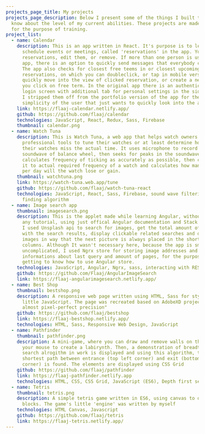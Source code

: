 ```yaml
---
projects_page_title: My projects
projects_page_description: Below I present some of the things I built to let you
  know about the level of my current abilities. These projects are made purely
  for the purpose of training.
project_list:
  - name: Calendar
    description: This is an app written in React. It's purpose is to let users
      schedule events or meetings, called 'reservations' in the app. You can add
      reservations, edit them, or remove. If more than one person is using the
      app, there is an option to quickly send messages that everybody can read.
      The app also checks for closest free teems in or closest upcoming
      reservations, on which you can doubleclick, or tap in mobile version, and
      quickly move into the view of clicked reservation, or create a new one if
      you click on free term. In the original app there is an authentication and
      login screen with additional tab for personal settings in the sidebar, but
      I stripped them off from the portfolio version of the app for the sake of
      simplicity of the user that just wants to quickly look into the app
    link: https://flaaj-calendar.netlify.app/
    github: https://github.com/flaaj/calendar
    technologies: JavaScript, React, Redux, Sass, Firebase
    thumbnail: calendar.png
  - name: Watch Tuna
    description: This is Watch Tuna, a web app that helps watch owners with no
      professional tools to tune their watches or at least determine how much
      their watches miss the actual time. It uses microphone to record the
      soundwave of balance wheel, then seeks for peaks in the soundwave,
      calculates frequency of ticking as accurately as possible, then compares
      it to actual required frequency of a watch and calculates how many seconds
      per day will the watch lose or gain.
    thumbnail: watchtuna.png
    link: https://watch-tuna.web.app/tune
    github: https://github.com/flaaj/watch-tuna-react
    technologies: JavaScript, React, Sass, Firebase, sound wave filtering, peak
      finding algorithm
  - name: Image search app
    thumbnail: imagesearch.png
    description: This is the applet made while learning Angular, without following
      any tutorial, using just offical Angular documentation and Stack Overflow.
      I used Unsplash api to search for images, get the total amount of pages
      with the search results, display clickable related searches and display
      images in way that the next picture is always placed in the shortest of 3
      columns. Although It wasn't necessary here, because the app is small and
      uncomplicated, I used Ngrx store for storing image addresses and the
      informations about last query and amount of pages, for the purpose of
      getting to know how to use Angular store.
    technologies: JavaScript, Angular, Ngrx, sass, interacting with REST API
    github: https://github.com/Flaaj/AngularImageSearch
    link: https://flaaj-angularimagesearch.netlify.app/
  - name: Best Shop
    thumbnail: bestshop.png
    description: A responsive web page written using HTML, Sass for styling and a
      little JavaScript. The page was recreated based on AdobeXD project with
      almost pixel-perfect precision"
    github: https://github.com/flaaj/bestshop
    link: https://flaaj-bestshop.netlify.app/
    technologies: HTML, Sass, Responsive Web Design, JavaScript
  - name: Pathfinder
    thumbnail: pathfinder.png
    description: A mini-game, where you can draw and remove walls on the grid using
      your mouse to create a labirynth. Then, a demonstration of breadth first
      search alrogithm in work is displayed and using this algorithm, the
      shortest path between entrance (top left corner) and exit (bottom right
      corner) is found. The elements are displayed using CSS Grid
    github: https://github.com/flaaj/pathfinder
    link: https://flaaj-pathfinder.netlify.app
    technologies: HTML, CSS, CSS Grid, JavaScript (ES6), Depth first search algorithm
  - name: Tetris
    thumbnail: tetris.png
    description: A simple tetris game written in ES6, using canvas to display the
      blocks. The game's little 'engine' was written by myself
    technologies: HTML Canvas, Javascript
    github: https://github.com/flaaj/tetris
    link: https://flaaj-tetris.netlify.app/
---
```

